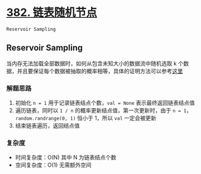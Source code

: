 # [382. 链表随机节点](https://leetcode-cn.com/problems/linked-list-random-node/solution/xu-shui-chi-chou-yang-suan-fa-by-jackwener/)

`Reservoir Sampling`

## Reservoir Sampling

当内存无法加载全部数据时，如何从包含未知大小的数据流中随机选取 k 个数据，并且要保证每个数据被抽取的概率相等，具体的证明方法可以参考[这里](../398.随机数索引/README.md)

### 解题思路

1. 初始化 `n = 1` 用于记录链表结点个数，`val = None` 表示最终返回链表结点值
2. 遍历链表，同时以 `1 / n` 的概率更新结点值，第一次更新时，由于 `n = 1`，`random.randrange(0, 1)` 恒小于 1，所以 `val` 一定会被更新
3. 结束链表遍历，返回结点值

### 复杂度

- 时间复杂度：O(N) 其中 N 为链表结点个数
- 空间复杂度：O(1) 无需额外空间

